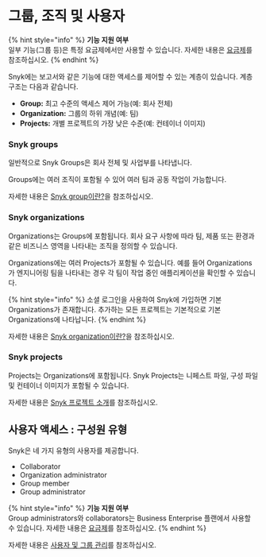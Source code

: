 # 그룹, 조직 및 사용자

{% hint style="info" %}
**기능 지원 여부**\
일부 기능(그룹 등)은 특정 요금제에서만 사용할 수 있습니다. 자세한 내용은 [요금제](https://snyk.io/plans/)를 참조하십시오.
{% endhint %}

Snyk에는 보고서와 같은 기능에 대한 액세스를 제어할 수 있는 계층이 있습니다. 계층 구조는 다음과 같습니다.

* **Group:** 최고 수준의 액세스 제어 가능(예: 회사 전체)
* **Organization:** 그룹의 하위 개념(예: 팀)
* **Projects:** 개별 프로젝트의 가장 낮은 수준(예: 컨테이너 이미지)

### Snyk groups

일반적으로 Snyk Groups은 회사 전체 및 사업부를 나타냅니다.

Groups에는 여러 조직이 포함될 수 있어 여러 팀과 공동 작업이 가능합니다.

자세한 내용은 [Snyk group이란?](../../features/user-and-group-management/managing-groups-and-organizations/whats-a-snyk-group.md)을 참조하십시오.

### Snyk organizations

Organizations는 Groups에 포함됩니다. 회사 요구 사항에 따라 팀, 제품 또는 환경과 같은 비즈니스 영역을 나타내는 조직을 정의할 수 있습니다.

Organizations에는 여러 Projects가 포함될 수 있습니다. 예를 들어 Organizations가 엔지니어링 팀을 나타내는 경우 각 팀이 작업 중인 애플리케이션을 확인할 수 있습니다.

{% hint style="info" %}
소셜 로그인을 사용하여 Snyk에 가입하면 기본 Organizations가 존재합니다. 추가하는 모든 프로젝트는 기본적으로 기본 Organizations에 나타납니다.
{% endhint %}

자세한 내용은 [Snyk organization이란?](../../features/user-and-group-management/managing-groups-and-organizations/whats-a-snyk-organization.md)을 참조하십시오.

### Snyk projects

Projects는 Organizations에 포함됩니다. Snyk Projects는 니페스트 파일, 구성 파일 및 컨테이너 이미지가 포함될 수 있습니다.

자세한 내용은 [Snyk 프로젝트 소개](../../getting-started/introduction-to-snyk-projects/)를 참조하십시오.

## 사용자 액세스 : 구성원 유형

Snyk은 네 가지 유형의 사용자를 제공합니다.

* Collaborator
* Organization administrator
* Group member
* Group administrator

{% hint style="info" %}
**기능 지원 여부**\
Group administrators와 collaborators는 Business Enterprise 플랜에서 사용할 수 있습니다. 자세한 내용은 [요금제](https://snyk.io/plans/)를 참조하십시오.
{% endhint %}

자세한 내용은 [사용자 및 그룹 관리](../../features/user-and-group-management/)를 참조하십시오.
